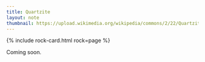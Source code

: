 ```yaml
---
title: Quartzite
layout: note
thumbnail: https://upload.wikimedia.org/wikipedia/commons/2/22/Quartzite_Solli%C3%A8res.jpg
---
```

{% include rock-card.html rock=page %}

Coming soon.
